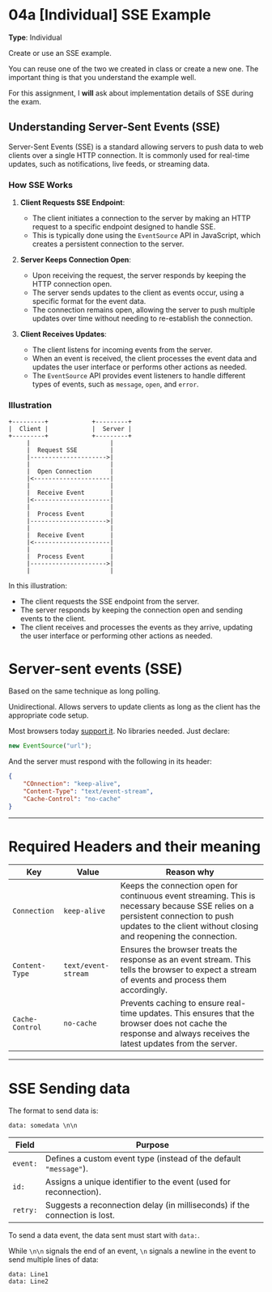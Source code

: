# 04a [Individual] SSE Example

**Type**: Individual

Create or use an SSE example.

You can reuse one of the two we created in class or create a new one. The important thing is that you understand the example well. 

For this assignment, I **will** ask about implementation details of SSE during the exam.


## Understanding Server-Sent Events (SSE)

Server-Sent Events (SSE) is a standard allowing servers to push data to web clients over a single HTTP connection. It is commonly used for real-time updates, such as notifications, live feeds, or streaming data.

### How SSE Works

1. **Client Requests SSE Endpoint**: 
    - The client initiates a connection to the server by making an HTTP request to a specific endpoint designed to handle SSE.
    - This is typically done using the `EventSource` API in JavaScript, which creates a persistent connection to the server.

2. **Server Keeps Connection Open**: 
    - Upon receiving the request, the server responds by keeping the HTTP connection open.
    - The server sends updates to the client as events occur, using a specific format for the event data.
    - The connection remains open, allowing the server to push multiple updates over time without needing to re-establish the connection.

3. **Client Receives Updates**: 
    - The client listens for incoming events from the server.
    - When an event is received, the client processes the event data and updates the user interface or performs other actions as needed.
    - The `EventSource` API provides event listeners to handle different types of events, such as `message`, `open`, and `error`.

### Illustration

```plaintext
+---------+            +---------+
|  Client |            |  Server |
+---------+            +---------+
     |                      |
     |  Request SSE         |
     |--------------------->|
     |                      |
     |  Open Connection     |
     |<---------------------|
     |                      |
     |  Receive Event       |
     |<---------------------|
     |                      |
     |  Process Event       |
     |--------------------->|
     |                      |
     |  Receive Event       |
     |<---------------------|
     |                      |
     |  Process Event       |
     |--------------------->|
     |                      |
```

In this illustration:
- The client requests the SSE endpoint from the server.
- The server responds by keeping the connection open and sending events to the client.
- The client receives and processes the events as they arrive, updating the user interface or performing other actions as needed.


# Server-sent events (SSE)

Based on the same technique as long polling.

Unidirectional. Allows servers to update clients as long as the client has the appropriate code setup.

Most browsers today [support it](https://caniuse.com/eventsource). No libraries needed. Just declare:

```javascript
new EventSource("url");
```

And the server must respond with the following in its header:

```json
{
    "COnnection": "keep-alive",
    "Content-Type": "text/event-stream",
    "Cache-Control": "no-cache"
}
```

---

# Required Headers and their meaning


| Key             | Value                | Reason why                                              |
|-----------------|----------------------|-------------------------------------------------------|
| `Connection`    | `keep-alive`         | Keeps the connection open for continuous event streaming. This is necessary because SSE relies on a persistent connection to push updates to the client without closing and reopening the connection. |
| `Content-Type`  | `text/event-stream`  | Ensures the browser treats the response as an event stream. This tells the browser to expect a stream of events and process them accordingly. |
| `Cache-Control` | `no-cache`           | Prevents caching to ensure real-time updates. This ensures that the browser does not cache the response and always receives the latest updates from the server. |


---

# SSE Sending data

The format to send data is:

```plaintext
data: somedata \n\n
```

| Field   | Purpose                                                                |
|---------|------------------------------------------------------------------------|
| `event:` | Defines a custom event type (instead of the default `"message"`).     |
| `id:`    | Assigns a unique identifier to the event (used for reconnection).     |
| `retry:` | Suggests a reconnection delay (in milliseconds) if the connection is lost. |

To send a data event, the data sent must start with `data:`.

While `\n\n` signals the end of an event, `\n` signals a newline in the event to send multiple lines of data:

```plaintext
data: Line1
data: Line2
```
